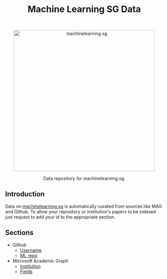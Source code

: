 <h1 align="center"> Machine Learning SG Data </h1> <br>
<p align="center">
  <a href="https://machinelearning.sg/">
    <img alt="machinelearning.sg" title="machinelearning.sg" src="https://machinelearning.sg/images/machine_learning_sg_hero.svg" width="450">
  </a>
</p>

<p align="center">
  Data repository for machinelearning.sg.
</p>

## Introduction

Data on [machinelearning.sg](https://machinelearning.sg/) is automatically curated from sources like MAG and Github. To allow your repository or institution's papers to be indexed just request to add your id to the appropriate section.

## Sections

* Github
    * [Username](code/github/users.csv)
    * [ML repo](code/github/repos.csv)
* Microsoft Academic Graph
    * [Institution](research/mag/institutions.csv)
    * [Fields](research/mag/categories.csv)